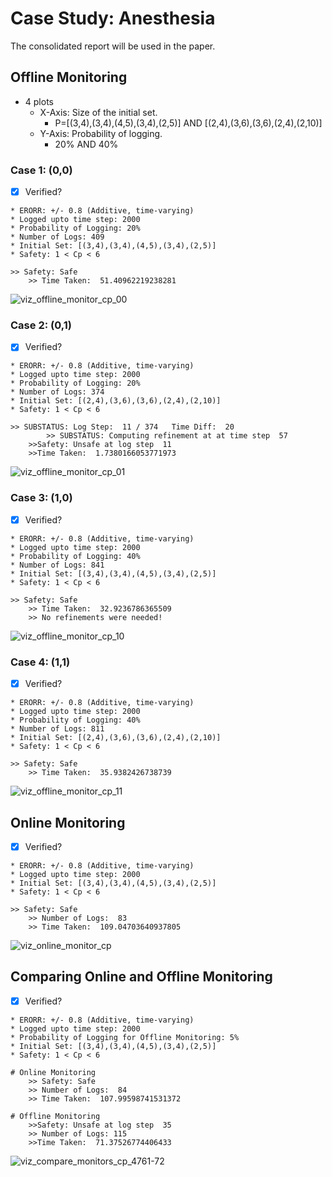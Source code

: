 # Case Study: Anesthesia

The consolidated report will be used in the paper.

## Offline Monitoring

* 4 plots
  * X-Axis: Size of the initial set.
    * P=[(3,4),(3,4),(4,5),(3,4),(2,5)]     AND     [(2,4),(3,6),(3,6),(2,4),(2,10)]     
  * Y-Axis: Probability of logging.
    * 20%    AND     40%

### Case 1: (0,0)

* [x] Verified?

```shell
* ERORR: +/- 0.8 (Additive, time-varying)
* Logged upto time step: 2000
* Probability of Logging: 20%
* Number of Logs: 409
* Initial Set: [(3,4),(3,4),(4,5),(3,4),(2,5)]
* Safety: 1 < Cp < 6
```

```shell
>> Safety: Safe
	>> Time Taken:  51.40962219238281
```

![viz_offline_monitor_cp_00](viz_offline_monitor_cp_00.png)

### Case 2: (0,1)

* [x] Verified?

```shell
* ERORR: +/- 0.8 (Additive, time-varying)
* Logged upto time step: 2000
* Probability of Logging: 20%
* Number of Logs: 374
* Initial Set: [(2,4),(3,6),(3,6),(2,4),(2,10)]
* Safety: 1 < Cp < 6
```

```shell
>> SUBSTATUS: Log Step:  11 / 374 	Time Diff:  20
		>> SUBSTATUS: Computing refinement at at time step  57
	>>Safety: Unsafe at log step  11
	>>Time Taken:  1.7380166053771973
```

![viz_offline_monitor_cp_01](viz_offline_monitor_cp_01.png)

### Case 3: (1,0)

* [x] Verified?

```shell
* ERORR: +/- 0.8 (Additive, time-varying)
* Logged upto time step: 2000
* Probability of Logging: 40%
* Number of Logs: 841
* Initial Set: [(3,4),(3,4),(4,5),(3,4),(2,5)]
* Safety: 1 < Cp < 6
```

```shell
>> Safety: Safe
	>> Time Taken:  32.9236786365509
	>> No refinements were needed!
```

![viz_offline_monitor_cp_10](viz_offline_monitor_cp_10.png)

### Case 4: (1,1) 

* [x] Verified?

```shell
* ERORR: +/- 0.8 (Additive, time-varying)
* Logged upto time step: 2000
* Probability of Logging: 40%
* Number of Logs: 811
* Initial Set: [(2,4),(3,6),(3,6),(2,4),(2,10)]
* Safety: 1 < Cp < 6
```

```shell
>> Safety: Safe
	>> Time Taken:  35.9382426738739
```

![viz_offline_monitor_cp_11](viz_offline_monitor_cp_11.png)

## Online Monitoring

* [x] Verified?

```shell
* ERORR: +/- 0.8 (Additive, time-varying)
* Logged upto time step: 2000
* Initial Set: [(3,4),(3,4),(4,5),(3,4),(2,5)]
* Safety: 1 < Cp < 6
```

```shell
>> Safety: Safe
	>> Number of Logs:  83
	>> Time Taken:  109.04703640937805
```

![viz_online_monitor_cp](viz_online_monitor_cp.png)

## Comparing Online and Offline Monitoring

* [x] Verified?

```shell
* ERORR: +/- 0.8 (Additive, time-varying)
* Logged upto time step: 2000
* Probability of Logging for Offline Monitoring: 5%
* Initial Set: [(3,4),(3,4),(4,5),(3,4),(2,5)]
* Safety: 1 < Cp < 6
```

```shell
# Online Monitoring
	>> Safety: Safe
	>> Number of Logs:  84
	>> Time Taken:  107.99598741531372

# Offline Monitoring
	>>Safety: Unsafe at log step  35
	>> Number of Logs: 115
	>>Time Taken:  71.37526774406433
```

![viz_compare_monitors_cp_4761-72](viz_compare_monitors_cp_4761-72.png)